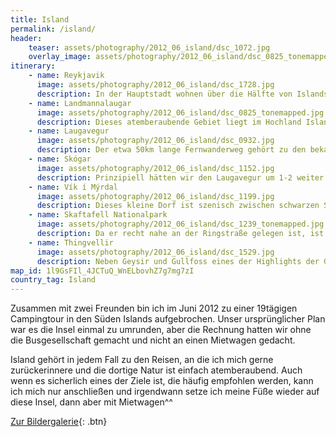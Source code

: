 ```yaml
---
title: Island
permalink: /island/
header:
    teaser: assets/photography/2012_06_island/dsc_1072.jpg
    overlay_image: assets/photography/2012_06_island/dsc_0825_tonemapped.jpg
itinerary:
    - name: Reykjavik
      image: assets/photography/2012_06_island/dsc_1728.jpg
      description: In der Hauptstadt wohnen über die Hälfte von Islands Einwohnern, es ist also vergleichsweise viel los. Architektonisch gibt es hier etliches zu entdecken. Neben typisch Skandinavischen Holzhäusern gibt es auch viele moderne Bauwerke wie die Hallgrímskirkja, das Konzerthaus Harpa oder das Perlanmuseum. Zudem ist Reykjavik natürlich auch in den meisten Fällen Ausgangs- und Endpunkt jeder Islandreise, auch wenn es ca. 50km vom internationalen Flughafen entfernt ist.
    - name: Landmannalaugar
      image: assets/photography/2012_06_island/dsc_0825_tonemapped.jpg
      description: Dieses atemberaubende Gebiet liegt im Hochland Islands und bietet eine Vielzahl von Wanderrouten rund um Lavafelder, heiße Quellen und außerirdisch anmutendem Gelände. Selbst wenn man nicht viel wandern möchte, kann ich diesen Flecken Natur sehr empfehlen.
    - name: Laugavegur
      image: assets/photography/2012_06_island/dsc_0932.jpg
      description: Der etwa 50km lange Fernwanderweg gehört zu den bekanntesten in Island und das zu Recht. Bei 23h Sonnenschein im Sommer und der Möglichkeit diesen in beide Richtungen zu laufen, sind wir auf wenig Menschen gestoßen, so dass es trotzdem das Gefühl hatte mitten in unberührter Natur zu sein.
    - name: Skógar
      image: assets/photography/2012_06_island/dsc_1152.jpg
      description: Prinzipiell hätten wir den Laugavegur um 1-2 weiter Etappen bis in dieses kleine Dorf verlängern können, hatten uns aber für die “normale” Variante entschlossen. Wäre aber bestimmt auch schön gewesen ;) Highlight der Siedlung ist aus meiner Sicht der Skógafoss und das Zelt direkt daneben aufzuschlagen war faszinierend.
    - name: Vík í Mýrdal
      image: assets/photography/2012_06_island/dsc_1199.jpg
      description: Dieses kleine Dorf ist szenisch zwischen schwarzen Stränden und “etwas” Gebirge gelegen. Die Gegend ist definitiv ein Besuch wert. Zur Gesteinsformation vor der Küste, kann man eine Bootstour unternehmen um die dort nistenden Papageientaucher zu sehen. Zudem ist die Formation, der Reynisdrangar, einer Legende zufolge eine Trollhand ;)
    - name: Skaftafell Nationalpark
      image: assets/photography/2012_06_island/dsc_1239_tonemapped.jpg
      description: Da er recht nahe an der Ringstraße gelegen ist, ist er sehr einfach zu erreichen und bietet einen guten Ausgangspunkt für Gletscherwanderungen oder dem Svartifoss Wasserfall, den ich mir deutlich größer vorgestellt hatte ;) 
    - name: Thingvellir
      image: assets/photography/2012_06_island/dsc_1529.jpg
      description: Neben Geysir und Gullfoss eines der Highlights der Goldenen Circle Tour, die vermutlich jeder Island-Tourist unternimmt. Wir haben in Thingvellir unsere Zelte aufgeschlagen um dort noch etwas mehr Zeit zu verbringen. Abgesehen von den vielen Mücken, eine traumhafte Landschaft mit beeindruckender Historie und zusätzlich treffen sich hier die eurasische und amerikanische Erdplatten.
map_id: 1l9GsFIl_4JCTuQ_WnELbovhZ7g7mg7zI
country_tag: Island
---
```


Zusammen mit zwei Freunden bin ich im Juni 2012 zu einer 19tägigen Campingtour in den Süden Islands aufgebrochen.
Unser ursprünglicher Plan war es die Insel einmal zu umrunden, aber die Rechnung hatten wir ohne die Busgesellschaft gemacht und nicht an einen Mietwagen gedacht.

Island gehört in jedem Fall zu den Reisen, an die ich mich gerne zurückerinnere und die dortige Natur ist einfach atemberaubend.
Auch wenn es sicherlich eines der Ziele ist, die häufig empfohlen werden, kann ich mich nur anschließen und irgendwann setze ich meine Füße wieder auf diese Insel,
dann aber mit Mietwagen^^

[Zur Bildergalerie](/photography/island-2012/){: .btn}
